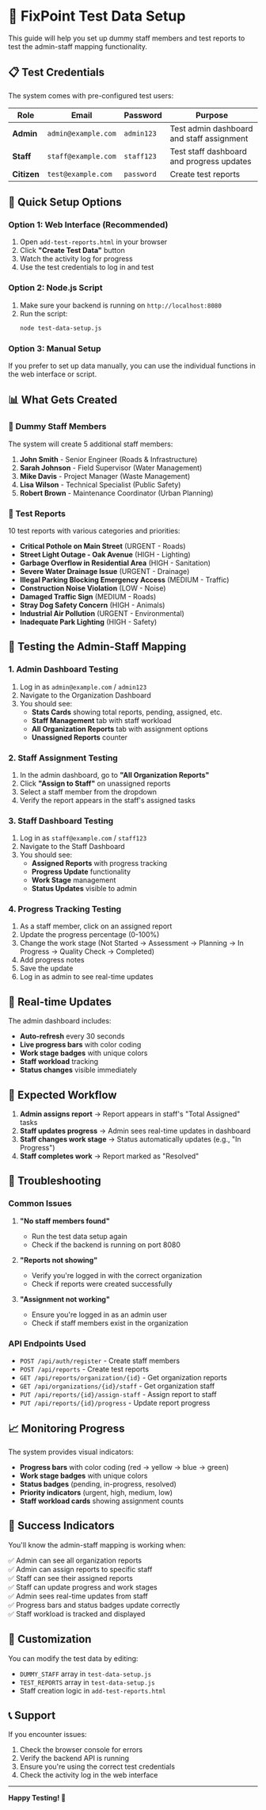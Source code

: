 # 🔧 FixPoint Test Data Setup

This guide will help you set up dummy staff members and test reports to test the admin-staff mapping functionality.

## 📋 Test Credentials

The system comes with pre-configured test users:

| Role | Email | Password | Purpose |
|------|-------|----------|---------|
| **Admin** | `admin@example.com` | `admin123` | Test admin dashboard and staff assignment |
| **Staff** | `staff@example.com` | `staff123` | Test staff dashboard and progress updates |
| **Citizen** | `test@example.com` | `password` | Create test reports |

## 🚀 Quick Setup Options

### Option 1: Web Interface (Recommended)

1. Open `add-test-reports.html` in your browser
2. Click **"Create Test Data"** button
3. Watch the activity log for progress
4. Use the test credentials to log in and test

### Option 2: Node.js Script

1. Make sure your backend is running on `http://localhost:8080`
2. Run the script:
   ```bash
   node test-data-setup.js
   ```

### Option 3: Manual Setup

If you prefer to set up data manually, you can use the individual functions in the web interface or script.

## 📊 What Gets Created

### 👥 Dummy Staff Members

The system will create 5 additional staff members:

1. **John Smith** - Senior Engineer (Roads & Infrastructure)
2. **Sarah Johnson** - Field Supervisor (Water Management)
3. **Mike Davis** - Project Manager (Waste Management)
4. **Lisa Wilson** - Technical Specialist (Public Safety)
5. **Robert Brown** - Maintenance Coordinator (Urban Planning)

### 📝 Test Reports

10 test reports with various categories and priorities:

- **Critical Pothole on Main Street** (URGENT - Roads)
- **Street Light Outage - Oak Avenue** (HIGH - Lighting)
- **Garbage Overflow in Residential Area** (HIGH - Sanitation)
- **Severe Water Drainage Issue** (URGENT - Drainage)
- **Illegal Parking Blocking Emergency Access** (MEDIUM - Traffic)
- **Construction Noise Violation** (LOW - Noise)
- **Damaged Traffic Sign** (MEDIUM - Roads)
- **Stray Dog Safety Concern** (HIGH - Animals)
- **Industrial Air Pollution** (URGENT - Environmental)
- **Inadequate Park Lighting** (HIGH - Safety)

## 🧪 Testing the Admin-Staff Mapping

### 1. Admin Dashboard Testing

1. Log in as `admin@example.com` / `admin123`
2. Navigate to the Organization Dashboard
3. You should see:
   - **Stats Cards** showing total reports, pending, assigned, etc.
   - **Staff Management** tab with staff workload
   - **All Organization Reports** tab with assignment options
   - **Unassigned Reports** counter

### 2. Staff Assignment Testing

1. In the admin dashboard, go to **"All Organization Reports"**
2. Click **"Assign to Staff"** on unassigned reports
3. Select a staff member from the dropdown
4. Verify the report appears in the staff's assigned tasks

### 3. Staff Dashboard Testing

1. Log in as `staff@example.com` / `staff123`
2. Navigate to the Staff Dashboard
3. You should see:
   - **Assigned Reports** with progress tracking
   - **Progress Update** functionality
   - **Work Stage** management
   - **Status Updates** visible to admin

### 4. Progress Tracking Testing

1. As a staff member, click on an assigned report
2. Update the progress percentage (0-100%)
3. Change the work stage (Not Started → Assessment → Planning → In Progress → Quality Check → Completed)
4. Add progress notes
5. Save the update
6. Log in as admin to see real-time updates

## 🔄 Real-time Updates

The admin dashboard includes:
- **Auto-refresh** every 30 seconds
- **Live progress bars** with color coding
- **Work stage badges** with unique colors
- **Staff workload** tracking
- **Status changes** visible immediately

## 🎯 Expected Workflow

1. **Admin assigns report** → Report appears in staff's "Total Assigned" tasks
2. **Staff updates progress** → Admin sees real-time updates in dashboard
3. **Staff changes work stage** → Status automatically updates (e.g., "In Progress")
4. **Staff completes work** → Report marked as "Resolved"

## 🐛 Troubleshooting

### Common Issues

1. **"No staff members found"**
   - Run the test data setup again
   - Check if the backend is running on port 8080

2. **"Reports not showing"**
   - Verify you're logged in with the correct organization
   - Check if reports were created successfully

3. **"Assignment not working"**
   - Ensure you're logged in as an admin user
   - Check if staff members exist in the organization

### API Endpoints Used

- `POST /api/auth/register` - Create staff members
- `POST /api/reports` - Create test reports
- `GET /api/reports/organization/{id}` - Get organization reports
- `GET /api/organizations/{id}/staff` - Get organization staff
- `PUT /api/reports/{id}/assign-staff` - Assign report to staff
- `PUT /api/reports/{id}/progress` - Update report progress

## 📈 Monitoring Progress

The system provides visual indicators:

- **Progress bars** with color coding (red → yellow → blue → green)
- **Work stage badges** with unique colors
- **Status badges** (pending, in-progress, resolved)
- **Priority indicators** (urgent, high, medium, low)
- **Staff workload cards** showing assignment counts

## 🎉 Success Indicators

You'll know the admin-staff mapping is working when:

✅ Admin can see all organization reports  
✅ Admin can assign reports to specific staff  
✅ Staff can see their assigned reports  
✅ Staff can update progress and work stages  
✅ Admin sees real-time updates from staff  
✅ Progress bars and status badges update correctly  
✅ Staff workload is tracked and displayed  

## 🔧 Customization

You can modify the test data by editing:
- `DUMMY_STAFF` array in `test-data-setup.js`
- `TEST_REPORTS` array in `test-data-setup.js`
- Staff creation logic in `add-test-reports.html`

## 📞 Support

If you encounter issues:
1. Check the browser console for errors
2. Verify the backend API is running
3. Ensure you're using the correct test credentials
4. Check the activity log in the web interface

---

**Happy Testing! 🚀**
